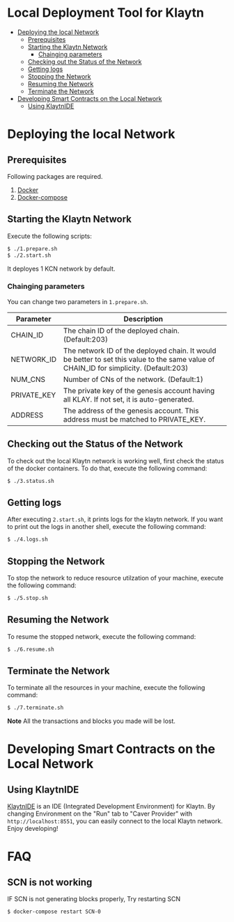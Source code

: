 # Local Deployment Tool for Klaytn

<!-- vim-markdown-toc GFM -->

* [Deploying the local Network](#deploying-the-local-network)
	* [Prerequisites](#prerequisites)
	* [Starting the Klaytn Network](#starting-the-klaytn-network)
		* [Chainging parameters](#chainging-parameters)
	* [Checking out the Status of the Network](#checking-out-the-status-of-the-network)
	* [Getting logs](#getting-logs)
	* [Stopping the Network](#stopping-the-network)
	* [Resuming the Network](#resuming-the-network)
	* [Terminate the Network](#terminate-the-network)
* [Developing Smart Contracts on the Local Network](#developing-smart-contracts-on-the-local-network)
	* [Using KlaytnIDE](#using-klaytnide)

<!-- vim-markdown-toc -->

# Deploying the local Network

## Prerequisites
Following packages are required.

1. [Docker](https://docs.docker.com/get-docker/)
1. [Docker-compose](https://docs.docker.com/compose/install/)

## Starting the Klaytn Network
Execute the following scripts:

```bash
$ ./1.prepare.sh
$ ./2.start.sh
```

It deployes 1 KCN network by default. 


### Chainging parameters
You can change two parameters in `1.prepare.sh`.

| Parameter | Description |
|---|---|
|CHAIN_ID| The chain ID of the deployed chain. (Default:203) |
|NETWORK_ID| The network ID of the deployed chain. It would be better to set this value to the same value of CHAIN_ID for simplicity. (Default:203) |
|NUM_CNS| Number of CNs of the network. (Default:1) |
| PRIVATE_KEY | The private key of the genesis account having all KLAY. If not set, it is auto-generated. |
| ADDRESS | The address of the genesis account. This address must be matched to PRIVATE_KEY. |

## Checking out the Status of the Network
To check out the local Klaytn network is working well, first check the status of the docker containers. To do that, execute the following command:

```bash
$ ./3.status.sh
```

## Getting logs
After executing `2.start.sh`, it prints logs for the klaytn network.
If you want to print out the logs in another shell, execute the following command:

```bash
$ ./4.logs.sh
```

## Stopping the Network
To stop the network to reduce resource utilzation of your machine, execute the following command:

```bash
$ ./5.stop.sh
```

## Resuming the Network
To resume the stopped network, execute the following command:

```bash
$ ./6.resume.sh
```

## Terminate the Network
To terminate all the resources in your machine, execute the following command:

```bash
$ ./7.terminate.sh
```

**Note** All the transactions and blocks you made will be lost.

# Developing Smart Contracts on the Local Network

## Using KlaytnIDE

[KlaytnIDE](https://ide.klaytn.com) is an IDE (Integrated Development Environment) for Klaytn.
By changing Environment on the "Run" tab to "Caver Provider" with `http://localhost:8551`,
you can easily connect to the local Klaytn network. Enjoy developing!

# FAQ

## SCN is not working
IF SCN is not generating blocks properly, Try restarting SCN

```bash
$ docker-compose restart SCN-0
```

